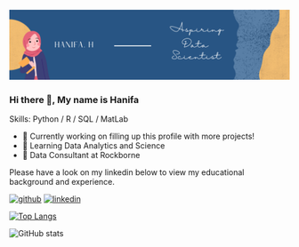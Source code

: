 ![alt text](https://github.com/hanifahuq/hanifahuq/blob/main/Hanifa's%20GitHub%20Banner.png)

### Hi there 👋, My name is Hanifa

Skills: Python / R / SQL / MatLab

- 🔭 Currently working on filling up this profile with more projects! 
- 🌱 Learning Data Analytics and Science 
- 💼 Data Consultant at Rockborne

Please have a look on my linkedin below to view my educational background and experience.

[<img src='https://cdn.jsdelivr.net/npm/simple-icons@3.0.1/icons/github.svg' alt='github' height='40'>](https://github.com/hanifahuq)  [<img src='https://cdn.jsdelivr.net/npm/simple-icons@3.0.1/icons/linkedin.svg' alt='linkedin' height='40'>](https://www.linkedin.com/in/www.linkedin.com/in/hanifa-huq/)  

[![Top Langs](https://github-readme-stats.vercel.app/api/top-langs/?username=hanifahuq)](https://github.com/anuraghazra/github-readme-stats)

![GitHub stats](https://github-readme-stats.vercel.app/api?username=hanifahuq&show_icons=true)  
